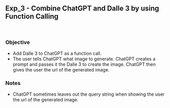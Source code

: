 ## Exp_3 - Combine ChatGPT and Dalle 3 by using Function Calling
<br>

### Objective
- Add Dalle 3 to ChatGPT as a function call.
- The user tells ChatGPT what image to generate. ChatGPT creates a prompt and passes it the Dalle 3 to create the image. ChatGPT then gives the user the url of the generated image.
  
### Notes
- ChatGPT sometimes leaves out the query string when showing the user the url of the generated image.
